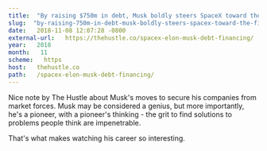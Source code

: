 ```yaml
---
title:  "By raising $750m in debt, Musk boldly steers SpaceX toward the financial frontier" 
slug:  "by-raising-750m-in-debt-musk-boldly-steers-spacex-toward-the-financial-frontier" 
date:   2018-11-08 12:07:28 -0800 
external-url:   https://thehustle.co/spacex-elon-musk-debt-financing/ 
year:   2018 
month:   11 
scheme:   https 
host:   thehustle.co 
path:   /spacex-elon-musk-debt-financing/ 
---
```


Nice note by The Hustle about Musk's moves to secure his companies from market forces. Musk may be considered a genius, but more importantly, he's a pioneer, with a pioneer's thinking - the grit to find solutions to problems people think are impenetrable.

That's what makes watching his career so interesting.